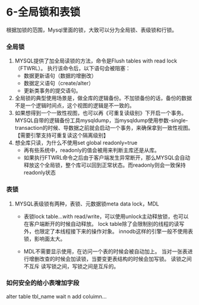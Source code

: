# 6-全局锁和表锁

根据加锁的范围，Mysql里面的锁，大致可以分为全局锁、表级锁和行锁。

### 全局锁
1. MYSQL提供了加全局读锁的方法，命令是Flush tables with read lock（FTWRL）。
执行该命令后，以下语句会被阻塞：
	* 数据更新语句（数据的增删改）
	* 数据定义语句（create/alter）
	* 更新类事务的提交语句。	
2. 全局锁的典型使用场景是，做全库的逻辑备份。不加锁备份的话，备份的数据不是一个逻辑时间点，这个视图的逻辑是不一致的。
3. 如果想得到一个一致性视图，也可以再《可重复读级别》下开启一个事务。
	MYSQL自带的逻辑备份工具mysqldump，当mysqldump使用参数-single-transaction的时候、导数据之前就会启动一个事务，来确保拿到一致性视图。【需要引擎支持可重复读这个隔离级别】
4. 想全库只读，为什么不使用set global readonly=true
    * 再有些系统中，readonly的值会被用来判断主库还是从库。
    * 如果执行FTWRL命令之后由于客户端发生异常断开，那么MYSQL会自动释放这个全局锁，整个库可以回到正常状态。而readonly则会一致保持readonly状态
    
### 表锁	
1. MYSQL表级锁有两种，表锁、元数据锁meta data lock，MDL
    * 表锁lock table...with read/write，可以使用unlock主动释放锁，也可以在客户端断开的时候自动释放。
	lock table除了会限制别的线程的读写外，也限定了本线程接下来的操作对象。
	innodb这样的引擎一般不使用表锁，影响面太大。
	
    * MDL不需要显示使用，在访问一个表的时候会被自动加上。
	当对一张表进行增删改查的时候会加读锁，当要变更表结构的时候会加写锁。
	读锁之间不互斥
	读写锁之间，写锁之间是互斥的。

### 如何安全的给小表增加字段
alter table tbl_name wait n add coluimn...
	



